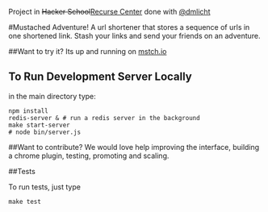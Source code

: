 Project in ~~Hacker School~~[Recurse Center](http://recurse.com/) done with [@dmlicht](http://github.com/dmlicht)

#Mustached Adventure!
A url shortener that stores a sequence of urls in one shortened link.
Stash your links and send your friends on an adventure.

##Want to try it?
Its up and running on [mstch.io](http://www.mstch.io/)

## To Run Development Server Locally

in the main directory type: 

```
npm install
redis-server & # run a redis server in the background
make start-server
# node bin/server.js
```

##Want to contribute?
We would love help improving the interface, building a chrome plugin, testing, promoting and scaling.


##Tests

To run tests, just type
```
make test
```
